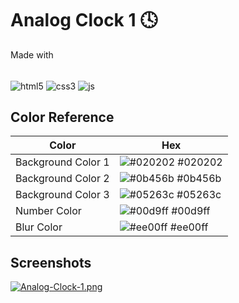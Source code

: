 
# Analog Clock 1 🕓

Made with 

<div style="display: inline-block"><br/>
    <img align="center" alt="html5" src="https://img.shields.io/badge/HTML5-E34F26?style=for-the-badge&logo=html5&logoColor=white"/>
    <img align="center" alt="css3" src="https://img.shields.io/badge/CSS3-1572B6?style=for-the-badge&logo=css3&logoColor=white"/>
    <img align="center" alt="js" src="https://img.shields.io/badge/JavaScript-323330?style=for-the-badge&logo=javascript&logoColor=F7DF1E"/>
</div>

## Color Reference

| Color             | Hex                                                                |
| ----------------- | ------------------------------------------------------------------ |
| Background Color 1|![#020202](https://via.placeholder.com/10/020202?text=+) #020202 |
| Background Color 2|![#0b456b](https://via.placeholder.com/10/0b456b?text=+) #0b456b |
| Background Color 3|![#05263c](https://via.placeholder.com/10/05263c?text=+) #05263c |
| Number Color | ![#00d9ff](https://via.placeholder.com/10/00d9ff?text=+) #00d9ff |
| Blur Color | ![#ee00ff](https://via.placeholder.com/10/ee00ff?text=+) #ee00ff |

## Screenshots

[![Analog-Clock-1.png](https://i.postimg.cc/MTFSppdg/Analog-Clock-1.png)](https://postimg.cc/tZWfrp0z)


